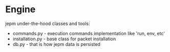 # Engine

jepm under-the-hood classes and tools:

* commands.py - execution commands implementation like 'run, env, etc'
* installation.py - base class for packet installation
* db.py - that is how jepm data is persisted

